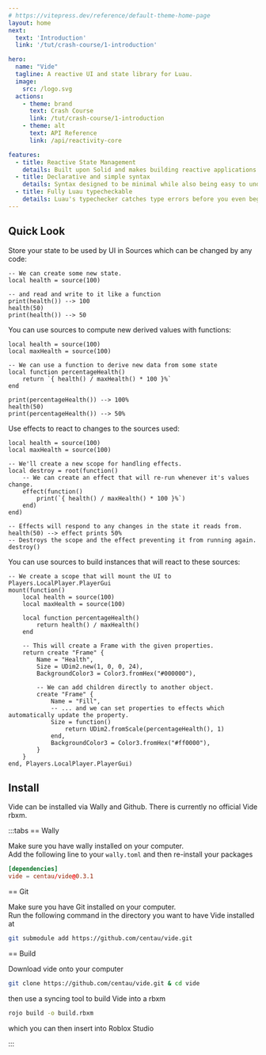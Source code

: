 ```yaml
---
# https://vitepress.dev/reference/default-theme-home-page
layout: home
next:
  text: 'Introduction'
  link: '/tut/crash-course/1-introduction'

hero:
  name: "Vide"
  tagline: A reactive UI and state library for Luau.
  image:
    src: /logo.svg
  actions:
    - theme: brand
      text: Crash Course
      link: /tut/crash-course/1-introduction
    - theme: alt
      text: API Reference
      link: /api/reactivity-core

features:
  - title: Reactive State Management
    details: Built upon Solid and makes building reactive applications simple.
  - title: Declarative and simple syntax
    details: Syntax designed to be minimal while also being easy to understand.
  - title: Fully Luau typecheckable
    details: Luau's typechecker catches type errors before you even begin testing.
---
```


<div class="advertising">

## Quick Look

Store your state to be used by UI in Sources which can be changed by any code:

```luau
-- We can create some new state.
local health = source(100)

-- and read and write to it like a function
print(health()) --> 100
health(50)
print(health()) --> 50
```

You can use sources to compute new derived values with functions:

```luau
local health = source(100)
local maxHealth = source(100)

-- We can use a function to derive new data from some state
local function percentageHealth()
    return `{ health() / maxHealth() * 100 }%`
end

print(percentageHealth()) --> 100%
health(50)
print(percentageHealth()) --> 50%
```

Use effects to react to changes to the sources used:

```luau
local health = source(100)
local maxHealth = source(100)

-- We'll create a new scope for handling effects.
local destroy = root(function()
    -- We can create an effect that will re-run whenever it's values change.
    effect(function()
        print(`{ health() / maxHealth() * 100 }%`)
    end)
end)

-- Effects will respond to any changes in the state it reads from.
health(50) --> effect prints 50%
-- Destroys the scope and the effect preventing it from running again.
destroy()
```

You can use sources to build instances that will react to these sources:

```luau
-- We create a scope that will mount the UI to Players.LocalPlayer.PlayerGui
mount(function()
    local health = source(100)
    local maxHealth = source(100)

    local function percentageHealth()
        return health() / maxHealth()
    end

    -- This will create a Frame with the given properties.
    return create "Frame" {
        Name = "Health",
        Size = UDim2.new(1, 0, 0, 24),
        BackgroundColor3 = Color3.fromHex("#000000"),

        -- We can add children directly to another object.
        create "Frame" {
            Name = "Fill",
            -- ... and we can set properties to effects which automatically update the property.
            Size = function()
                return UDim2.fromScale(percentageHealth(), 1)
            end,
            BackgroundColor3 = Color3.fromHex("#ff0000"),
        }
    }
end, Players.LocalPlayer.PlayerGui)
```

## Install

Vide can be installed via Wally and Github. There is currently no official Vide rbxm.

:::tabs
== Wally

Make sure you have wally installed on your computer.<br>
Add the following line to your `wally.toml` and then re-install your packages
```toml
[dependencies]
vide = centau/vide@0.3.1
```

== Git

Make sure you have Git installed on your computer.<br>
Run the following command in the directory you want to have Vide installed at
```sh
git submodule add https://github.com/centau/vide.git
```

== Build

Download vide onto your computer

```sh
git clone https://github.com/centau/vide.git & cd vide
```

then use a syncing tool to build Vide into a rbxm

```sh
rojo build -o build.rbxm
```

which you can then insert into Roblox Studio

:::

</div>